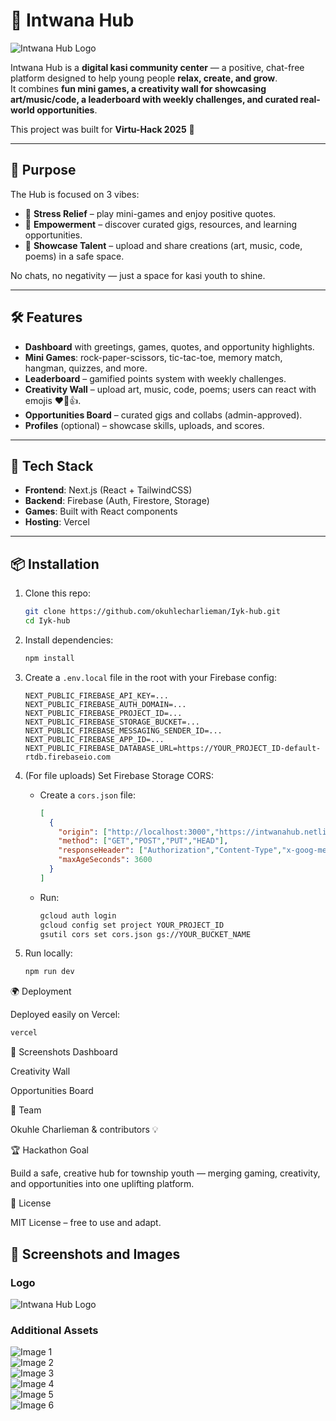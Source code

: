 # 🌟 Intwana Hub

![Intwana Hub Logo](./assets/logo.png)

Intwana Hub is a **digital kasi community center** — a positive, chat-free platform designed to help young people **relax, create, and grow**.  
It combines **fun mini games, a creativity wall for showcasing art/music/code, a leaderboard with weekly challenges, and curated real-world opportunities**.  

This project was built for **Virtu-Hack 2025** 🚀  

---

## 🎯 Purpose
The Hub is focused on 3 vibes:
- 🧘 **Stress Relief** – play mini-games and enjoy positive quotes.  
- 🚀 **Empowerment** – discover curated gigs, resources, and learning opportunities.  
- 🎨 **Showcase Talent** – upload and share creations (art, music, code, poems) in a safe space.  

No chats, no negativity — just a space for kasi youth to shine.

---

## 🛠️ Features
- **Dashboard** with greetings, games, quotes, and opportunity highlights.  
- **Mini Games**: rock-paper-scissors, tic-tac-toe, memory match, hangman, quizzes, and more.  
- **Leaderboard** – gamified points system with weekly challenges.  
- **Creativity Wall** – upload art, music, code, poems; users can react with emojis ❤️🎉👍.  
- **Opportunities Board** – curated gigs and collabs (admin-approved).  
- **Profiles** (optional) – showcase skills, uploads, and scores.  

---

## 🚀 Tech Stack
- **Frontend**: Next.js (React + TailwindCSS)  
- **Backend**: Firebase (Auth, Firestore, Storage)  
- **Games**: Built with React components  
- **Hosting**: Vercel  

---

## 📦 Installation

1. Clone this repo:
   ```bash
   git clone https://github.com/okuhlecharlieman/Iyk-hub.git
   cd Iyk-hub
   ```
2. Install dependencies:
   ```bash
   npm install
   ```

3. Create a `.env.local` file in the root with your Firebase config:
   ```env
   NEXT_PUBLIC_FIREBASE_API_KEY=...
   NEXT_PUBLIC_FIREBASE_AUTH_DOMAIN=...
   NEXT_PUBLIC_FIREBASE_PROJECT_ID=...
   NEXT_PUBLIC_FIREBASE_STORAGE_BUCKET=...
   NEXT_PUBLIC_FIREBASE_MESSAGING_SENDER_ID=...
   NEXT_PUBLIC_FIREBASE_APP_ID=...
   NEXT_PUBLIC_FIREBASE_DATABASE_URL=https://YOUR_PROJECT_ID-default-rtdb.firebaseio.com
   ```

4. (For file uploads) Set Firebase Storage CORS:
   - Create a `cors.json` file:
     ```json
     [
       {
         "origin": ["http://localhost:3000","https://intwanahub.netlify.app","https://your-vercel-domain.vercel.app"],
         "method": ["GET","POST","PUT","HEAD"],
         "responseHeader": ["Authorization","Content-Type","x-goog-meta-*"] ,
         "maxAgeSeconds": 3600
       }
     ]
     ```
   - Run:
     ```bash
     gcloud auth login
     gcloud config set project YOUR_PROJECT_ID
     gsutil cors set cors.json gs://YOUR_BUCKET_NAME
     ```

4. Run locally:
   ```bash
   npm run dev
   ```

🌍 Deployment

Deployed easily on Vercel:

```bash
vercel
```

📸 Screenshots
Dashboard

Creativity Wall

Opportunities Board

👥 Team

Okuhle Charlieman & contributors 💡

🏆 Hackathon Goal

Build a safe, creative hub for township youth — merging gaming, creativity, and opportunities into one uplifting platform.

📜 License

MIT License – free to use and adapt.


## 📸 Screenshots and Images

### Logo
![Intwana Hub Logo](./assets/logo.png)

### Additional Assets
![Image 1](./assets/{108CFF45-09A4-4C23-B69D-CF08B3AA52BD}.png)  
![Image 2](./assets/{29FD198B-5FB5-463E-8819-F13275C31997}.png)  
![Image 3](./assets/{3C702713-F703-453E-B74D-B6BBF11082F2}.png)  
![Image 4](./assets/{4A4DE9A8-36CA-475E-A69D-5562372955F1}.png)  
![Image 5](./assets/{5C7D0CC8-7DCB-4158-9611-4DF9B5D62F81}.png)  
![Image 6](./assets/{6B54B333-43C5-4D53-B050-5CC35A7EB1BB}.png)  

